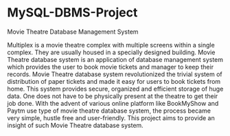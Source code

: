 # MySQL-DBMS-Project
Movie Theatre Database Management System

Multiplex is a movie theatre complex with multiple screens within a single complex. They are usually housed in a specially designed building. Movie Theatre database system is an application of database management system which provides the user to book movie tickets and manager to keep their records. Movie Theatre database system revolutionized the trivial system of distribution of paper tickets and made it easy for users to book tickets from home.
This system provides secure, organized and efficient storage of huge data. One does not have to be physically present at the theatre to get their job done. With the advent of various online platform like BookMyShow and Paytm use type of movie theatre database system, the process became very simple, hustle free and user-friendly. This project aims to provide an insight of such Movie Theatre database system.
